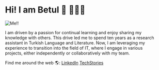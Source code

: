 # Hi! I am Betul 👋 👩🏾‍💻


![Me!!](https://github.com/Bettysbook/BetulBayraktar/assets/109543973/4bba618a-7882-4e60-970a-619806cd2abe)


I am driven by a passion for continual learning and enjoy sharing my knowledge with others. 
This drive led me to spend ten years as a research assistant in Turkish Language and Literature. 
Now, I am leveraging my experience to transition into the field of IT, where I engage in various projects, either independently or collaboratively with my team.



Find me around the web 🌎:
[LinkedIn](https://www.linkedin.com/in/betul-bayraktar/)
[TechStories](https://bettystechstories.medium.com/)


